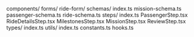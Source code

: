 components/
  forms/
    ride-form/
      schemas/
        index.ts
        mission-schema.ts
        passenger-schema.ts
        ride-schema.ts
      steps/
        index.ts
        PassengerStep.tsx
        RideDetailsStep.tsx
        MilestonesStep.tsx
        MissionStep.tsx
        ReviewStep.tsx
      types/
        index.ts
      utils/
        index.ts
      constants.ts
      hooks.ts